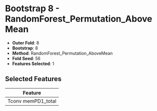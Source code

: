 # Bootstrap 8 - RandomForest_Permutation_AboveMean

- **Outer Fold**: 8
- **Bootstrap**: 8
- **Method**: RandomForest_Permutation_AboveMean
- **Fold Seed**: 56
- **Features Selected**: 1

## Selected Features

| Feature |
|---------|
| Tconv memPD1_total |
